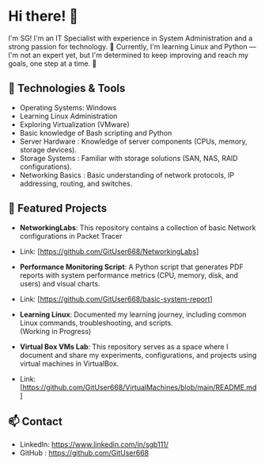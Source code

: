 # Hi there! 👋


I'm SG! I'm an IT Specialist with experience in System Administration and a strong passion for technology. 🌟
Currently, I'm learning Linux and Python — I'm not an expert yet, but I'm determined to keep improving and reach my goals, one step at a time. 🚀


## 🔧 Technologies & Tools
- Operating Systems: Windows
- Learning Linux Administration  
- Exploring Virtualization (VMware)  
- Basic knowledge of Bash scripting and Python
- Server Hardware : Knowledge of server components (CPUs, memory, storage devices).
- Storage Systems : Familiar with storage solutions (SAN, NAS, RAID configurations).
- Networking Basics : Basic understanding of network protocols, IP addressing, routing, and switches.


## 📂 Featured Projects

- **NetworkingLabs**: This repository contains a collection of basic Network configurations in Packet Tracer
- Link: [https://github.com/GitUser668/NetworkingLabs]
  

- **Performance Monitoring Script**: A Python script that generates PDF reports with system performance metrics (CPU, memory, disk, and users) and visual charts.
- Link: [https://github.com/GitUser668/basic-system-report]

  
- **Learning Linux**: Documented my learning journey, including common Linux commands, troubleshooting, and scripts.  
    (Working in Progress)


- **Virtual Box VMs Lab**: This repository serves as a space where I document and share my experiments, configurations, and projects using virtual machines in VirtualBox.
- Link: [https://github.com/GitUser668/VirtualMachines/blob/main/README.md] 



## 📫 Contact

- LinkedIn: https://www.linkedin.com/in/sgb111/
- GitHub : https://github.com/GitUser668
